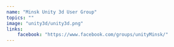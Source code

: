 ```yaml
---
name: "Minsk Unity 3d User Group"
topics: ""
image: "unity3d/unity3d.png"
links: 
    facebook: "https://www.facebook.com/groups/unityMinsk/"
---
```

